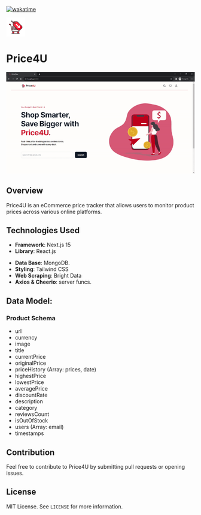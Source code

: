 [![wakatime](https://wakatime.com/badge/user/d7fffb39-631e-454c-9cce-bb60e92d14c5/project/018b2999-77e1-4dcf-9495-40926a3c41a5.svg)](https://wakatime.com/badge/user/d7fffb39-631e-454c-9cce-bb60e92d14c5/project/018b2999-77e1-4dcf-9495-40926a3c41a5)

<img src="https://github.com/sulimanbadour1/Price4U/blob/main/public/assets/sul-src/price4u.png?raw=true" alt ="Price4U logo" width='50px'/>

# Price4U

<img src="https://github.com/sulimanbadour1/Price4U/blob/main/public/screens/demo.gif?raw=true" alt="Banner" width="660px"/>

## Overview

Price4U is an eCommerce price tracker that allows users to monitor product prices across various online platforms.

## Technologies Used

- **Framework**: Next.js 15
- **Library**: React.js
<!-- - **Carousel** : React Responsive Carousel. -->
- **Data Base**: MongoDB.
- **Styling**: Tailwind CSS
- **Web Scraping**: Bright Data
- **Axios & Cheerio**: server funcs.

## Data Model:

### Product Schema

- url
- currency
- image
- title
- currentPrice
- originalPrice
- priceHistory (Array: prices, date)
- highestPrice
- lowestPrice
- averagePrice
- discountRate
- description
- category
- reviewsCount
- isOutOfStock
- users (Array: email)
- timestamps

## Contribution

Feel free to contribute to Price4U by submitting pull requests or opening issues.

## License

MIT License. See `LICENSE` for more information.
